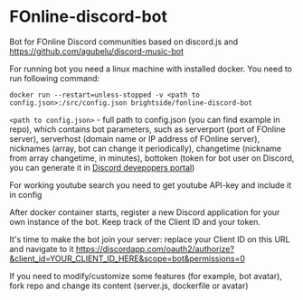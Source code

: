 # FOnline-discord-bot
Bot for FOnline Discord communities based on discord.js and https://github.com/agubelu/discord-music-bot

For running bot you need a linux machine with installed docker. You need to run following command:

```docker run --restart=unless-stopped -v <path to config.json>:/src/config.json brightside/fonline-discord-bot```

`<path to config.json>` - full path to config.json (you can find example in repo), which contains bot parameters, such as serverport (port of FOnline server), serverhost (domain name or IP address of FOnline server), nicknames (array, bot can change it periodically), changetime (nickname from array changetime, in minutes), bottoken (token for bot user on Discord, you can generate it in [Discord devepopers portal](https://discordapp.com/developers))

For working youtube search you need to get youtube API-key and include it in config

After docker container starts, register a new Discord application for your own instance of the bot. Keep track of the Client ID and your token.

It's time to make the bot join your server: replace your Client ID on this URL and navigate to it https://discordapp.com/oauth2/authorize?&client_id=YOUR_CLIENT_ID_HERE&scope=bot&permissions=0

If you need to modify/customize some features (for example, bot avatar), fork repo and change its content (server.js, dockerfile or avatar)
